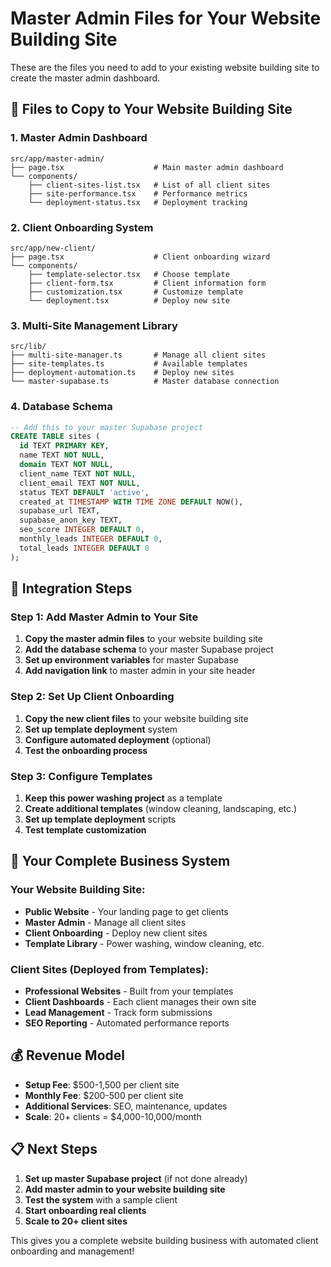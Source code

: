 # Master Admin Files for Your Website Building Site

These are the files you need to add to your existing website building site to create the master admin dashboard.

## 📁 **Files to Copy to Your Website Building Site**

### **1. Master Admin Dashboard**
```
src/app/master-admin/
├── page.tsx                    # Main master admin dashboard
└── components/
    ├── client-sites-list.tsx   # List of all client sites
    ├── site-performance.tsx    # Performance metrics
    └── deployment-status.tsx   # Deployment tracking
```

### **2. Client Onboarding System**
```
src/app/new-client/
├── page.tsx                    # Client onboarding wizard
└── components/
    ├── template-selector.tsx   # Choose template
    ├── client-form.tsx         # Client information form
    ├── customization.tsx       # Customize template
    └── deployment.tsx          # Deploy new site
```

### **3. Multi-Site Management Library**
```
src/lib/
├── multi-site-manager.ts       # Manage all client sites
├── site-templates.ts           # Available templates
├── deployment-automation.ts    # Deploy new sites
└── master-supabase.ts          # Master database connection
```

### **4. Database Schema**
```sql
-- Add this to your master Supabase project
CREATE TABLE sites (
  id TEXT PRIMARY KEY,
  name TEXT NOT NULL,
  domain TEXT NOT NULL,
  client_name TEXT NOT NULL,
  client_email TEXT NOT NULL,
  status TEXT DEFAULT 'active',
  created_at TIMESTAMP WITH TIME ZONE DEFAULT NOW(),
  supabase_url TEXT,
  supabase_anon_key TEXT,
  seo_score INTEGER DEFAULT 0,
  monthly_leads INTEGER DEFAULT 0,
  total_leads INTEGER DEFAULT 0
);
```

## 🚀 **Integration Steps**

### **Step 1: Add Master Admin to Your Site**

1. **Copy the master admin files** to your website building site
2. **Add the database schema** to your master Supabase project
3. **Set up environment variables** for master Supabase
4. **Add navigation link** to master admin in your site header

### **Step 2: Set Up Client Onboarding**

1. **Copy the new client files** to your website building site
2. **Set up template deployment** system
3. **Configure automated deployment** (optional)
4. **Test the onboarding process**

### **Step 3: Configure Templates**

1. **Keep this power washing project** as a template
2. **Create additional templates** (window cleaning, landscaping, etc.)
3. **Set up template deployment** scripts
4. **Test template customization**

## 🎯 **Your Complete Business System**

### **Your Website Building Site:**
- **Public Website** - Your landing page to get clients
- **Master Admin** - Manage all client sites
- **Client Onboarding** - Deploy new client sites
- **Template Library** - Power washing, window cleaning, etc.

### **Client Sites (Deployed from Templates):**
- **Professional Websites** - Built from your templates
- **Client Dashboards** - Each client manages their own site
- **Lead Management** - Track form submissions
- **SEO Reporting** - Automated performance reports

## 💰 **Revenue Model**

- **Setup Fee**: $500-1,500 per client site
- **Monthly Fee**: $200-500 per client site
- **Additional Services**: SEO, maintenance, updates
- **Scale**: 20+ clients = $4,000-10,000/month

## 📋 **Next Steps**

1. **Set up master Supabase project** (if not done already)
2. **Add master admin to your website building site**
3. **Test the system** with a sample client
4. **Start onboarding real clients**
5. **Scale to 20+ client sites**

This gives you a complete website building business with automated client onboarding and management!

